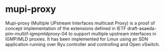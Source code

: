 # mupi-proxy
Mupi-proxy (Multiple UPstream Interfaces multicast Proxy) is a proof of concept implementation of the extensions defined in IETF draft-asaeda-pim-multiif-igmpmldproxy-04 to support multiple upstream interfaces in IGMP/MLD proxies.  It has been implemented for Linux using an SDN application running over Ryu controller and controlling and Open vSwitch.
